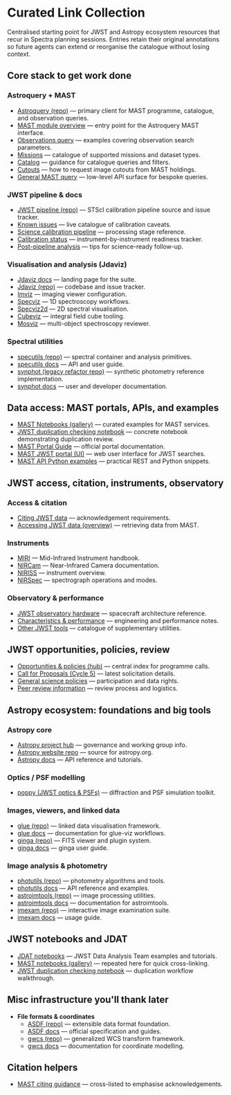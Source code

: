 # Curated Link Collection

Centralised starting point for JWST and Astropy ecosystem resources that recur in Spectra planning sessions. Entries retain their original annotations so future agents can extend or reorganise the catalogue without losing context.

## Core stack to get work done

### Astroquery + MAST
- [Astroquery (repo)](https://github.com/astropy/astroquery) — primary client for MAST programme, catalogue, and observation queries.
- [MAST module overview](https://astroquery.readthedocs.io/en/latest/mast/mast.html) — entry point for the Astroquery MAST interface.
- [Observations query](https://astroquery.readthedocs.io/en/latest/mast/mast_obsquery.html) — examples covering observation search parameters.
- [Missions](https://astroquery.readthedocs.io/en/latest/mast/mast_missions.html) — catalogue of supported missions and dataset types.
- [Catalog](https://astroquery.readthedocs.io/en/latest/mast/mast_catalog.html) — guidance for catalogue queries and filters.
- [Cutouts](https://astroquery.readthedocs.io/en/latest/mast/mast_cut.html) — how to request image cutouts from MAST holdings.
- [General MAST query](https://astroquery.readthedocs.io/en/latest/mast/mast_mastquery.html) — low-level API surface for bespoke queries.

### JWST pipeline & docs
- [JWST pipeline (repo)](https://github.com/spacetelescope/jwst) — STScI calibration pipeline source and issue tracker.
- [Known issues](https://jwst-docs.stsci.edu/known-issues-with-jwst-data) — live catalogue of calibration caveats.
- [Science calibration pipeline](https://jwst-docs.stsci.edu/jwst-science-calibration-pipeline#gsc.tab=0) — processing stage reference.
- [Calibration status](https://jwst-docs.stsci.edu/jwst-calibration-status#gsc.tab=0) — instrument-by-instrument readiness tracker.
- [Post-pipeline analysis](https://jwst-docs.stsci.edu/jwst-post-pipeline-data-analysis#gsc.tab=0) — tips for science-ready follow-up.

### Visualisation and analysis (Jdaviz)
- [Jdaviz docs](https://jdaviz.readthedocs.io/en/stable/) — landing page for the suite.
- [Jdaviz (repo)](https://github.com/spacetelescope/jdaviz) — codebase and issue tracker.
- [Imviz](https://jdaviz.readthedocs.io/en/stable/imviz/index.html) — imaging viewer configuration.
- [Specviz](https://jdaviz.readthedocs.io/en/stable/specviz/index.html) — 1D spectroscopy workflows.
- [Specviz2d](https://jdaviz.readthedocs.io/en/stable/specviz2d/index.html) — 2D spectral visualisation.
- [Cubeviz](https://jdaviz.readthedocs.io/en/stable/cubeviz/index.html) — integral field cube tooling.
- [Mosviz](https://jdaviz.readthedocs.io/en/stable/mosviz/index.html) — multi-object spectroscopy reviewer.

### Spectral utilities
- [specutils (repo)](https://github.com/astropy/specutils) — spectral container and analysis primitives.
- [specutils docs](https://specutils.readthedocs.io/en/stable/) — API and user guide.
- [synphot (legacy refactor repo)](https://github.com/spacetelescope/synphot_refactor/blob/master/docs/index.rst) — synthetic photometry reference implementation.
- [synphot docs](https://synphot.readthedocs.io/en/latest/index.html) — user and developer documentation.

## Data access: MAST portals, APIs, and examples
- [MAST Notebooks (gallery)](https://github.com/spacetelescope/mast_notebooks/tree/main) — curated examples for MAST services.
- [JWST duplication checking notebook](https://spacetelescope.github.io/mast_notebooks/notebooks/JWST/duplication_checking/duplication_checking.html) — concrete notebook demonstrating duplication review.
- [MAST Portal Guide](https://outerspace.stsci.edu/display/MASTDOCS/Portal+Guide) — official portal documentation.
- [MAST JWST portal (UI)](https://mast.stsci.edu/search/ui/#/jwst/) — web user interface for JWST searches.
- [MAST API Python examples](https://mast.stsci.edu/api/v0/pyex.html) — practical REST and Python snippets.

## JWST access, citation, instruments, observatory

### Access & citation
- [Citing JWST data](https://jwst-docs.stsci.edu/accessing-jwst-data/citing-jwst-data#gsc.tab=0) — acknowledgement requirements.
- [Accessing JWST data (overview)](https://jwst-docs.stsci.edu/accessing-jwst-data#gsc.tab=0) — retrieving data from MAST.

### Instruments
- [MIRI](https://jwst-docs.stsci.edu/jwst-mid-infrared-instrument#gsc.tab=0) — Mid-Infrared Instrument handbook.
- [NIRCam](https://jwst-docs.stsci.edu/jwst-near-infrared-camera#gsc.tab=0) — Near-Infrared Camera documentation.
- [NIRISS](https://jwst-docs.stsci.edu/jwst-near-infrared-imager-and-slitless-spectrograph#gsc.tab=0) — instrument overview.
- [NIRSpec](https://jwst-docs.stsci.edu/jwst-near-infrared-spectrograph#gsc.tab=0) — spectrograph operations and modes.

### Observatory & performance
- [JWST observatory hardware](https://jwst-docs.stsci.edu/jwst-observatory-hardware#gsc.tab=0) — spacecraft architecture reference.
- [Characteristics & performance](https://jwst-docs.stsci.edu/jwst-observatory-characteristics-and-performance#gsc.tab=0) — engineering and performance notes.
- [Other JWST tools](https://jwst-docs.stsci.edu/jwst-other-tools#gsc.tab=0) — catalogue of supplementary utilities.

## JWST opportunities, policies, review
- [Opportunities & policies (hub)](https://jwst-docs.stsci.edu/jwst-opportunities-and-policies#gsc.tab=0) — central index for programme calls.
- [Call for Proposals (Cycle 5)](https://jwst-docs.stsci.edu/jwst-opportunities-and-policies/jwst-call-for-proposals-for-cycle-5#gsc.tab=0) — latest solicitation details.
- [General science policies](https://jwst-docs.stsci.edu/jwst-opportunities-and-policies/jwst-general-science-policies#gsc.tab=0) — participation and data rights.
- [Peer review information](https://jwst-docs.stsci.edu/jwst-opportunities-and-policies/jwst-peer-review-information#gsc.tab=0) — review process and logistics.

## Astropy ecosystem: foundations and big tools

### Astropy core
- [Astropy project hub](https://github.com/astropy/astropy-project) — governance and working group info.
- [Astropy website repo](https://github.com/astropy/astropy.github.com) — source for astropy.org.
- [Astropy docs](https://docs.astropy.org/en/stable/index.html) — API reference and tutorials.

### Optics / PSF modelling
- [poppy (JWST optics & PSFs)](https://github.com/spacetelescope/poppy) — diffraction and PSF simulation toolkit.

### Images, viewers, and linked data
- [glue (repo)](https://github.com/glue-viz/glue) — linked data visualisation framework.
- [glue docs](https://docs.glueviz.org/en/stable/index.html) — documentation for glue-viz workflows.
- [ginga (repo)](https://github.com/ejeschke/ginga) — FITS viewer and plugin system.
- [ginga docs](https://ginga.readthedocs.io/en/stable/) — ginga user guide.

### Image analysis & photometry
- [photutils (repo)](https://github.com/astropy/photutils) — photometry algorithms and tools.
- [photutils docs](https://photutils.readthedocs.io/en/stable/) — API reference and examples.
- [astroimtools (repo)](https://github.com/spacetelescope/astroimtools) — image processing utilities.
- [astroimtools docs](https://astroimtools.readthedocs.io/en/stable/) — documentation for astroimtools.
- [imexam (repo)](https://github.com/spacetelescope/imexam) — interactive image examination suite.
- [imexam docs](https://imexam.readthedocs.io/en/0.9.1/) — usage guide.

## JWST notebooks and JDAT
- [JDAT notebooks](https://github.com/spacetelescope/jdat_notebooks) — JWST Data Analysis Team examples and tutorials.
- [MAST notebooks (gallery)](https://github.com/spacetelescope/mast_notebooks/tree/main) — repeated here for quick cross-linking.
- [JWST duplication checking notebook](https://spacetelescope.github.io/mast_notebooks/notebooks/JWST/duplication_checking/duplication_checking.html) — duplication workflow walkthrough.

## Misc infrastructure you'll thank later
- **File formats & coordinates**
  - [ASDF (repo)](https://github.com/asdf-format/asdf) — extensible data format foundation.
  - [ASDF docs](https://www.asdf-format.org/projects/asdf/en/latest/) — official specification and guides.
  - [gwcs (repo)](https://github.com/spacetelescope/gwcs) — generalized WCS transform framework.
  - [gwcs docs](https://gwcs.readthedocs.io/en/latest/) — documentation for coordinate modelling.

## Citation helpers
- [MAST citing guidance](https://jwst-docs.stsci.edu/accessing-jwst-data/citing-jwst-data#gsc.tab=0) — cross-listed to emphasise acknowledgements.

